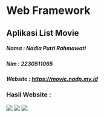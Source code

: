 # Web Framework
## Aplikasi List Movie

##### Nama : Nadia Putri Rahmawati 
##### Nim : 2230511065
##### Website : https://movie.nadp.my.id

### Hasil Website :

![](https://i.imgur.com/AHFU8Jr.png)
![](https://i.imgur.com/TjhKWkc.png)
![](https://i.imgur.com/KFzyLOA.png)